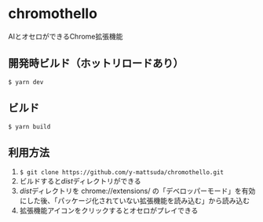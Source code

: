 # chromothello
AIとオセロができるChrome拡張機能

## 開発時ビルド（ホットリロードあり）
`$ yarn dev`

## ビルド
`$ yarn build`

## 利用方法
1. `$ git clone https://github.com/y-mattsuda/chromothello.git`
1. ビルドすると*dist*ディレクトリができる
1. *dist*ディレクトリを chrome://extensions/ の「デベロッパーモード」を有効にした後、「パッケージ化されていない拡張機能を読み込む」から読み込む
1. 拡張機能アイコンをクリックするとオセロがプレイできる
